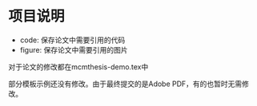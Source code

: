 # 项目说明
- code: 保存论文中需要引用的代码
- figure: 保存论文中需要引用的图片

对于论文的修改都在mcmthesis-demo.tex中

部分模板示例还没有修改。由于最终提交的是Adobe PDF，有的也暂时无需修改。
